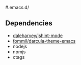 #.emacs.d/
## Dependencies

* [daleharvey/jshint-mode](https://github.com/daleharvey/jshint-mode)
* [fommil/darcula-theme-emacs](https://github.com/fommil/darcula-theme-emacs)
* nodejs
* npmjs
* ctags
